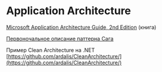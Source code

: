 # Application Architecture

[Microsoft Application Architecture Guide, 2nd Edition](https://msdn.microsoft.com/ru-ru/library/ff650706.aspx) (книга)

[Первоночальное описание паттерна Сага](http://citeseerx.ist.psu.edu/viewdoc/download?doi=10.1.1.93.7258\&rep=rep1\&type=pdf)

Пример Clean Architecture на .NET [https://github.com/ardalis/CleanArchitecture/](https://github.com/ardalis/CleanArchitecture/)
